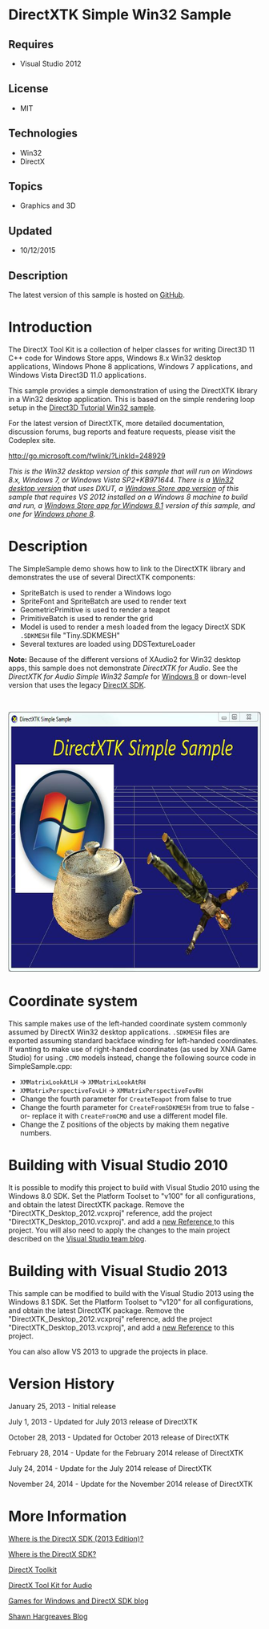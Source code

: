 # DirectXTK Simple Win32 Sample
## Requires
- Visual Studio 2012
## License
- MIT
## Technologies
- Win32
- DirectX
## Topics
- Graphics and 3D
## Updated
- 10/12/2015
## Description

<p>The latest version of this sample is&nbsp;hosted on <a href="https://github.com/walbourn/directxtk-samples">
GitHub</a>.</p>
<h1>Introduction</h1>
<p>The DirectX Tool Kit is&nbsp;a collection of helper classes for writing Direct3D 11 C&#43;&#43; code for Windows Store apps, Windows 8.x Win32 desktop applications, Windows Phone 8 applications, Windows 7 applications, and Windows Vista Direct3D 11.0 applications.</p>
<p>This sample provides a simple demonstration of using the DirectXTK library in a Win32 desktop application. This is based on the simple rendering loop setup in the
<a href="http://code.msdn.microsoft.com/Direct3D-Tutorial-Win32-829979ef">Direct3D Tutorial Win32 sample</a>.</p>
<p>For the latest version of DirectXTK, more detailed documentation, discussion forums, bug reports and feature requests, please visit the Codeplex site.</p>
<p><a href="http://go.microsoft.com/fwlink/?LinkId=248929">http://go.microsoft.com/fwlink/?LinkId=248929</a></p>
<p><em>This is the Win32 desktop version of this sample that will run on Windows 8.x, Windows 7, or Windows Vista SP2&#43;KB971644. There is a
<a href="http://code.msdn.microsoft.com/DXUTDirectXTK-Simple-Win32-9cf797e9">Win32 desktop version</a> that uses DXUT, a
<a href="http://code.msdn.microsoft.com/DirectXTK-Simple-Sample-608bc274">Windows Store app version</a> of this sample that requires VS 2012 installed on a Windows 8 machine to build and run, a
<a href="http://code.msdn.microsoft.com/DirectXTK-Simple-Sample-a0b6de36">Windows Store app for Windows 8.1</a> version of this sample, and one for
<a href="http://code.msdn.microsoft.com/DirectXTK-Simple-Windows-80e6b591">Windows phone 8</a>.</em></p>
<h1>Description</h1>
<p>The SimpleSample demo shows how to link to the DirectXTK library and demonstrates the use of several DirectXTK components:</p>
<ul>
<li>SpriteBatch is used to render a Windows logo </li><li>SpriteFont and SpriteBatch are used to render text </li><li>GeometricPrimitive is used to render a teapot </li><li>PrimitiveBatch is used to render the grid </li><li>Model is used to render a mesh loaded from the legacy DirectX SDK <code>.SDKMESH</code> file &quot;Tiny.SDKMESH&quot;
</li><li>Several textures are loaded using DDSTextureLoader </li></ul>
<p><strong>Note:</strong> Because of the different versions of XAudio2 for Win32 desktop apps, this sample does not demonstrate
<em>DirectXTK for Audio</em>. See the<em> DirectXTK for Audio Simple Win32 Sample&nbsp;</em>for
<a href="http://code.msdn.microsoft.com/DirectXTK-for-Audio-Simple-9d6a7da2">Windows 8</a> or&nbsp;down-level version that uses the legacy
<a href="http://code.msdn.microsoft.com/DirectXTK-for-Audio-Simple-928e0700">DirectX SDK</a>.&nbsp;</p>
<p>&nbsp;</p>
<p><img id="75197" src="75197-capture.jpg" alt="" width="656" height="518"></p>
<h1>Coordinate system</h1>
<p>This sample makes use of the left-handed coordinate system commonly assumed by DirectX Win32 desktop applications.
<code>.SDKMESH</code> files are exported assuming standard backface winding for left-handed coordinates. If wanting to make use of right-handed coordinates (as used by XNA Game Studio) for using
<code>.CMO</code> models instead, change the following source code in SimpleSample.cpp:</p>
<ul>
<li><code>XMMatrixLookAtLH</code> -&gt; <code>XMMatrixLookAtRH</code> </li><li><code>XMMatrixPerspectiveFovLH</code> -&gt; <code>XMMatrixPerspectiveFovRH</code>
</li><li>Change the fourth parameter for <code>CreateTeapot</code> from false to true </li><li>Change the fourth parameter for <code>CreateFromSDKMESH</code> from true to false -or- replace it with
<code>CreateFromCMO</code> and use a different model file. </li><li>Change the Z positions of the objects by making them negative numbers. </li></ul>
<h1>Building with Visual Studio 2010</h1>
<p>It is possible to modify this project to build with Visual Studio 2010 using the Windows 8.0 SDK. Set the Platform Toolset to &quot;v100&quot; for all configurations, and obtain the latest DirectXTK package. Remove the &quot;DirectXTK_Desktop_2012.vcxproj&quot; reference, add
 the project &quot;DirectXTK_Desktop_2010.vcxproj&quot;. and add a <a href="https://directxtk.codeplex.com/wikipage?title=DirectXTK">
new Reference </a>to this project. You will also need to apply the changes to the main project described on the
<a href="http://blogs.msdn.com/b/vcblog/archive/2012/11/23/using-the-windows-8-sdk-with-visual-studio-2010-configuring-multiple-projects.aspx">
Visual Studio team blog</a>.</p>
<h1>Building with Visual Studio 2013</h1>
<p>This sample can be modified to build with the Visual Studio 2013 using the Windows 8.1 SDK. Set the Platform Toolset to &quot;v120&quot; for all configurations, and obtain the latest DirectXTK package. Remove the &quot;DirectXTK_Desktop_2012.vcxproj&quot;&nbsp;reference, add
 the project &quot;DirectXTK_Desktop_2013.vcxproj&quot;, and add a <a href="https://directxtk.codeplex.com/wikipage?title=DirectXTK">
new Reference</a> to this project.</p>
<p>You can also allow VS 2013 to upgrade the projects in place.</p>
<h1>Version History</h1>
<p>January 25, 2013 - Initial release</p>
<p>July 1, 2013 - Updated for July 2013 release of DirectXTK</p>
<p>October 28, 2013 - Updated for October 2013 release of DirectXTK</p>
<p>February 28, 2014 - Update for the February 2014 release of DirectXTK</p>
<p>July 24, 2014 - Update for the July 2014 release of DirectXTK</p>
<p>November 24, 2014 - Update for the November 2014 release of DirectXTK</p>
<h1>More Information</h1>
<p><a href="http://blogs.msdn.com/b/chuckw/archive/2013/07/01/where-is-the-directx-sdk-2013-edition.aspx">Where is the DirectX SDK (2013 Edition)?</a></p>
<p><a href="http://blogs.msdn.com/b/chuckw/archive/2012/03/22/where-is-the-directx-sdk.aspx">Where is the DirectX SDK?</a></p>
<p><a href="http://directxtk.codeplex.com/">DirectX Toolkit</a>&nbsp;</p>
<p><a href="http://blogs.msdn.com/b/chuckw/archive/2013/12/25/directx-tool-kit-for-audio.aspx">DirectX Tool Kit for Audio</a></p>
<p><a href="http://blogs.msdn.com/b/chuckw/">Games for Windows and DirectX SDK blog</a></p>
<p><a href="http://blogs.msdn.com/b/shawnhar/">Shawn Hargreaves Blog</a></p>
